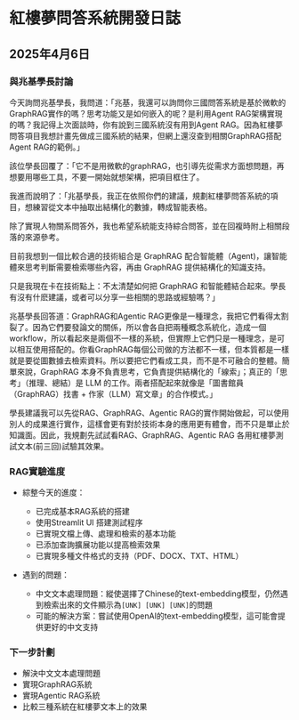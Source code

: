 # 紅樓夢問答系統開發日誌

## 2025年4月6日

### 與兆基學長討論

今天詢問兆基學長，我問道：「兆基，我還可以詢問你三國問答系統是基於微軟的GraphRAG實作的嗎？思考功能又是如何嵌入的呢？是利用Agent RAG架構實現的嗎？我記得上次面談時，你有說到三國系統沒有用到Agent RAG。因為紅樓夢問答項目我想計畫先做成三國系統的結果，但網上還沒查到相關GraphRAG搭配 Agent RAG的範例。」

該位學長回覆了：「它不是用微軟的graphRAG，也引導先從需求方面想問題，再想要用哪些工具，不要一開始就想架構，把項目框住了。

我進而說明了：「兆基學長，我正在依照你們的建議，規劃紅樓夢問答系統的項目，想練習從文本中抽取出結構化的數據，轉成智能表格。

除了實現人物關系問答外，我也希望系統能支持綜合問答，並在回複時附上相關段落的來源參考。

目前我想到一個比較合適的技術組合是 GraphRAG 配合智能體（Agent)，讓智能體來思考判斷需要檢索哪些內容，再由 GraphRAG 提供結構化的知識支持。

只是我現在卡在技術點上：不太清楚如何把 GraphRAG 和智能體結合起來。學長有沒有什麽建議，或者可以分享一些相關的思路或經驗嗎？」


兆基學長回答道：GraphRAG和Agentic RAG更像是一種理念，我把它們看得太割裂了。因為它們要發論文的關係，所以會各自把兩種概念系統化，造成一個workflow，所以看起來是兩個不一樣的系統，但實際上它們只是一種理念，是可以相互使用搭配的。你看GraphRAG每個公司做的方法都不一樣，但本質都是一樣就是要從圖數據去檢索資料。所以要把它們看成工具，而不是不可融合的整體。簡單來說，GraphRAG 本身不負責思考，它負責提供結構化的「線索」；真正的「思考」（推理、總結）是 LLM 的工作。兩者搭配起來就像是「圖書館員（GraphRAG）找書 + 作家（LLM）寫文章」的合作模式。」

學長建議我可以先從RAG、GraphRAG、Agentic RAG的實作開始做起，可以使用別人的成果進行實作，這樣會更有對於技術本身的應用更有體會，而不只是單止於知識面。因此，我規劃先試試看RAG、GraphRAG、Agentic RAG 各用紅樓夢測試文本(前三回)試驗其效果。

### RAG實驗進度

- 綜整今天的進度：
  - 已完成基本RAG系統的搭建
  - 使用Streamlit UI 搭建測試程序
  - 已實現文檔上傳、處理和檢索的基本功能
  - 已添加查詢擴展功能以提高檢索效果
  - 已實現多種文件格式的支持（PDF、DOCX、TXT、HTML）

- 遇到的問題：
  - 中文文本處理問題：縱使選擇了Chinese的text-embedding模型，仍然遇到檢索出來的文件顯示為`[UNK] [UNK] [UNK]`的問題
  - 可能的解決方案：嘗試使用OpenAI的text-embedding模型，這可能會提供更好的中文支持

### 下一步計劃

- 解決中文文本處理問題
- 實現GraphRAG系統
- 實現Agentic RAG系統
- 比較三種系統在紅樓夢文本上的效果
